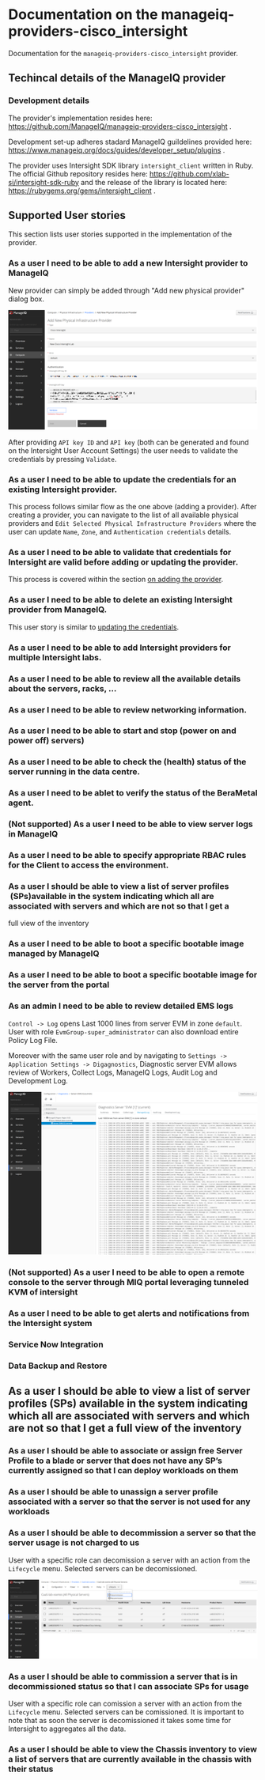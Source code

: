 # Documentation on the manageiq-providers-cisco_intersight

Documentation for the `manageiq-providers-cisco_intersight` provider.

## Techincal details of the ManageIQ provider

### Development details

The provider's implementation resides here: https://github.com/ManageIQ/manageiq-providers-cisco_intersight .

Development set-up adheres stadard ManageIQ guildelines provided here: https://www.manageiq.org/docs/guides/developer_setup/plugins . 

The provider uses Intersight SDK library `intersight_client` written in Ruby. The official Github repository resides here: https://github.com/xlab-si/intersight-sdk-ruby and the release of the library is located here: https://rubygems.org/gems/intersight_client .

## Supported User stories

This section lists user stories supported in the implementation of the provider.

### As a user I need to be able to add a new Intersight provider to ManageIQ
 
New provider can simply be added through "Add new physical provider" dialog box.

![Diagnostics Server](../figures/add_physical_provider.png)

After providing `API key ID` and `API key` (both can be generated and found on the Intersight User Account Settings) the user needs to validate the credentials by pressing `Validate`.

 ### As a user I need to be able to update the credentials for an existing Intersight provider.

 This process follows similar flow as the one above (adding a provider). After creating a provider, you can navigate to the list of all available physical providers and `Edit Selected Physical Infrastructure Providers` where the user can update `Name`, `Zone`, and `Authentication credentials` details.
 
 ### As a user I need to be able to validate that credentials for Intersight are valid before adding or updating the provider.

This process is covered within the section [on adding the provider](#as-a-user-i-need-to-be-able-to-add-a-new-intersight-provider-to-manageiq).

 ### As a user I need to be able to delete an existing Intersight provider from ManageIQ.

This user story is similar to [updating the credentials](#as-a-user-i-need-to-be-able-to-update-the-credentials-for-an-existing-intersight-provider).

 ### As a user I need to be able to add Intersight providers for multiple Intersight labs.

 ### As a user I need to be able to review all the available details about the servers, racks, …

 ### As a user I need to be able to review networking information.

 ### As a user I need to be able to start and stop (power on and power off) servers)

 ### As a user I need to be able to check the (health) status of the server running in the data centre.

 ### As a user I need to be ablet to verify the status of the BeraMetal agent. 

 ### (Not supported) As a user I need to be able to view server logs in ManageIQ

### As a user I need to be able to specify appropriate RBAC rules for the Client to access the environment.



### As a user I should be able to view a list of server profiles  (SPs)available in the system indicating which all are associated with servers and which are not so that I get a 
 full view of the inventory
 
### As a user I need to be able to boot a specific bootable image managed by ManageIQ
 
### As a user I need to be able to boot a specific bootable image for the server from the portal
 
### As an admin I need to be able to review detailed EMS logs

[comment]: <We wanred to include more details [here](admin-review-ems-README.md). Not sure whether this is even needed.> 

`Control -> Log` opens Last 1000 lines from server EVM in zone `default`. User with role `EvmGroup-super_administrator` can also download entire Policy Log File.

Moreover with the same user role and by navigating to `Settings -> Application Settings -> Digagnostics`, Diagnostic server EVM allows review of Workers, Collect Logs, ManageIQ Logs, Audit Log and Development Log.

![Diagnostics Server](../figures/admin_review_ems_logs_1.png)

### (Not supported) As a user I need to be able to open a remote console to the server through MIQ portal leveraging tunneled KVM of intersight
 
### As a user I need to be able to get alerts and notifications from the Intersight system
 
### Service Now Integration
 
### Data Backup and Restore
 
 ## As a user I should be able to view a list of server profiles (SPs) available in the system indicating which all are associated with servers and which are not so that I get a full view of the inventory
 
### As a user I should be able to associate or assign free Server Profile to a blade or server that does not have any SP’s currently assigned so that I can deploy workloads on them
 
### As a user I should be able to unassign a server profile associated with a server so that the server is not used for any workloads
 
### As a user I should be able to decommission a server so that the server usage is not charged to us
 
User with a specific role can decomission a server with an action from the `Lifecycle` menu. Selected servers can be decomissioned.

![Diagnostics Server](../figures/comission_decomission_server.png)

### As a user I should be able to commission a server that is in decommissioned status so that I can associate SPs for usage
 
User with a specific role can comission a server with an action from the `Lifecycle` menu. Selected servers can be comissioned. It is important to note that as soon the server is decomissioned it takes some time for Intersight to aggregates all the data.

### As a user I should be able to view the Chassis inventory to view a list of servers that are currently available in the chassis with their status
